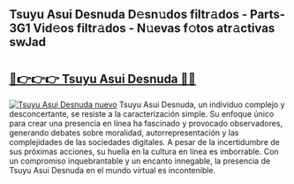 ## Tsuyu Asui Desnuda D𝚎sn𝚞dos filtr𝚊dos - Parts-3G1 Vid𝚎os filtr𝚊dos - N𝚞evas f𝚘tos atr𝚊ctivas swJad

# <h2><a href="http://mb16v7o.tromn.icu/?c=Tsuyu+Asui+Desnuda">🔗👉👉👉 Tsuyu Asui Desnuda 🔗🔗</a></h2>

[![Tsuyu Asui Desnuda nuevo](https://i.imgur.com/pEAQMta.gif)](http://mb16v7o.tromn.icu/?c=Tsuyu+Asui+Desnuda)
Tsuyu Asui Desnuda, un individuo complejo y desconcertante, se resiste a la caracterización simple. Su enfoque único para crear una presencia en línea ha fascinado y provocado observadores, generando debates sobre moralidad, autorrepresentación y las complejidades de las sociedades digitales. A pesar de la incertidumbre de sus próximas acciones, su huella en la cultura en línea es imborrable. Con un compromiso inquebrantable y un encanto innegable, la presencia de Tsuyu Asui Desnuda en el mundo virtual es incontenible.
